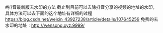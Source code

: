 
#抖音最新版去水印的方法
截止到目前可以去除抖音分享的视频的地址的水印，
具体方法可以去下面的这个地址有详细的过程
https://blog.csdn.net/weixin_43927238/article/details/107645259
免费的去水印的地址：http://wensong.xyz:9999/
